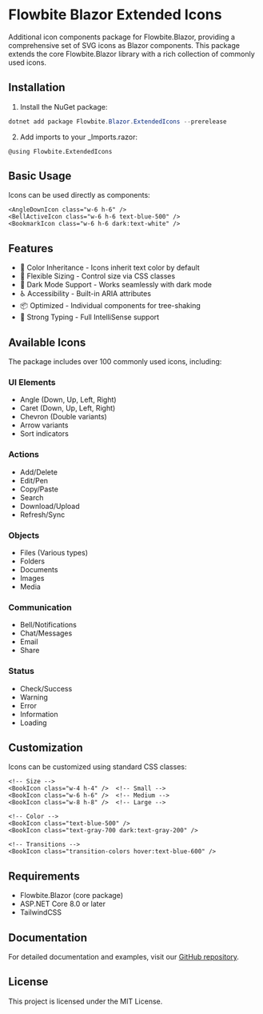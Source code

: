 # Flowbite Blazor Extended Icons

Additional icon components package for Flowbite.Blazor, providing a comprehensive set of SVG icons as Blazor components. This package extends the core Flowbite.Blazor library with a rich collection of commonly used icons.

## Installation

1. Install the NuGet package:

```powershell
dotnet add package Flowbite.Blazor.ExtendedIcons --prerelease
```

2. Add imports to your _Imports.razor:

```razor
@using Flowbite.ExtendedIcons
```

## Basic Usage

Icons can be used directly as components:

```razor
<AngleDownIcon class="w-6 h-6" />
<BellActiveIcon class="w-6 h-6 text-blue-500" />
<BookmarkIcon class="w-6 h-6 dark:text-white" />
```

## Features

- 🎨 Color Inheritance - Icons inherit text color by default
- 📏 Flexible Sizing - Control size via CSS classes
- 🌙 Dark Mode Support - Works seamlessly with dark mode
- ♿ Accessibility - Built-in ARIA attributes
- 📦 Optimized - Individual components for tree-shaking
- 🎯 Strong Typing - Full IntelliSense support

## Available Icons

The package includes over 100 commonly used icons, including:

### UI Elements

- Angle (Down, Up, Left, Right)
- Caret (Down, Up, Left, Right)
- Chevron (Double variants)
- Arrow variants
- Sort indicators

### Actions

- Add/Delete
- Edit/Pen
- Copy/Paste
- Search
- Download/Upload
- Refresh/Sync

### Objects

- Files (Various types)
- Folders
- Documents
- Images
- Media

### Communication

- Bell/Notifications
- Chat/Messages
- Email
- Share

### Status

- Check/Success
- Warning
- Error
- Information
- Loading

## Customization

Icons can be customized using standard CSS classes:

```razor
<!-- Size -->
<BookIcon class="w-4 h-4" />  <!-- Small -->
<BookIcon class="w-6 h-6" />  <!-- Medium -->
<BookIcon class="w-8 h-8" />  <!-- Large -->

<!-- Color -->
<BookIcon class="text-blue-500" />
<BookIcon class="text-gray-700 dark:text-gray-200" />

<!-- Transitions -->
<BookIcon class="transition-colors hover:text-blue-600" />
```

## Requirements

- Flowbite.Blazor (core package)
- ASP.NET Core 8.0 or later
- TailwindCSS

## Documentation

For detailed documentation and examples, visit our [GitHub repository](https://github.com/peakflames/flowbite-blazor).

## License

This project is licensed under the MIT License.

